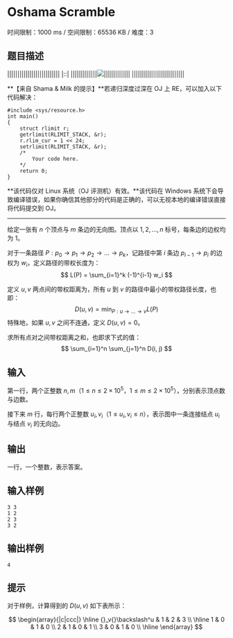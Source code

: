 # Oshama Scramble

时间限制：1000 ms / 空间限制：65536 KB / 难度：3

## 题目描述

||||||||||||||||||||||||||
|::|
|||||||||||||![](https://arcwiki.mcd.blue/images/f/f4/Songs_oshamascramble.jpg)|||||||||||||
||||||||||||||||||||||||||

**【来自 Shama & Milk 的提示】**若递归深度过深在 OJ 上 RE，可以加入以下代码解决：

    #include <sys/resource.h>
    int main()
    {
        struct rlimit r;
        getrlimit(RLIMIT_STACK, &r);
        r.rlim_cur = 1 << 24;
        setrlimit(RLIMIT_STACK, &r);
        /*
            Your code here.
        */
        return 0;
    }

**该代码仅对 Linux 系统（OJ 评测机）有效。**该代码在 Windows 系统下会导致编译错误，如果你确信其他部分的代码是正确的，可以无视本地的编译错误直接将代码提交到 OJ。

---

给定一张有 $n$ 个顶点与 $m$ 条边的无向图。顶点以 $1, 2, \dots, n$ 标号，每条边的边权均为 $1$。

对于一条路径 $P: p_0 \to p_1 \to p_2 \to \dots \to p_k$，记路径中第 $i$ 条边 $p_{i-1} \to p_i$ 的边权为 $w_i$，定义路径的带权长度为：
$$
L(P) = \sum_{i=1}^k (-1)^{i-1} w_i
$$

定义 $u, v$ 两点间的带权距离为，所有 $u$ 到 $v$ 的路径中最小的带权路径长度，也即：
$$
D(u, v) = \min_{P: u \to \dots \to v} L(P)
$$
特殊地，如果 $u, v$ 之间不连通，定义 $D(u, v) = 0$。

求所有点对之间带权距离之和，也即求下式的值：
$$
\sum_{i=1}^n \sum_{j=1}^n D(i, j)
$$

## 输入

第一行，两个正整数 $n, m$（$1\leq n\leq 2\times 10^5$，$1\leq m\leq 2\times 10^5$），分别表示顶点数与边数。

接下来 $m$ 行，每行两个正整数 $u_i, v_i$（$1\leq u_i, v_i \leq n$），表示图中一条连接结点 $u_i$ 与结点 $v_i$ 的无向边。

## 输出

一行，一个整数，表示答案。

## 输入样例

    3 3
    1 2
    2 3
    3 2

## 输出样例

    4

## 提示

对于样例，计算得到的 $D(u,v)$ 如下表所示：

$$
\begin{array}{|c|ccc|}
\hline
{}_v{}\backslash^u & 1 & 2 & 3 \\
\hline
1 & 0 & 1 & 0 \\
2 & 1 & 0 & 1 \\
3 & 0 & 1 & 0 \\
\hline
\end{array}
$$
